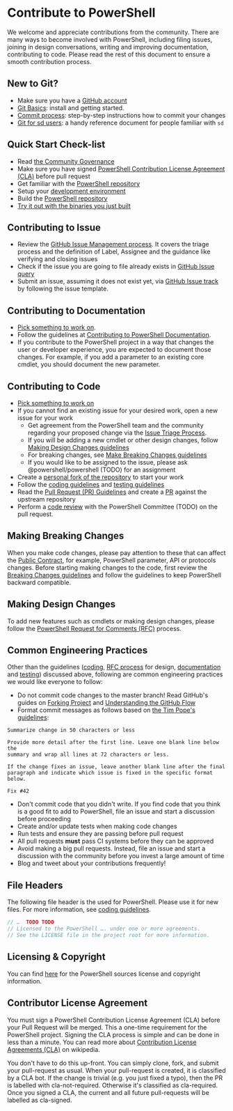 Contribute to PowerShell
=================================

We welcome and appreciate contributions from the community. There are many ways to become involved with PowerShell, including filing issues, joining in design conversations,
writing and improving documentation, contributing to code. Please read the rest of this document to ensure a smooth contribution process.

New to Git?
----
- Make sure you have a [GitHub account](https://github.com/signup/free)
- [Git Basics](../docs/git/basics.md): install and getting started.
- [Commit process](../docs/git/committing.md): step-by-step instructions how to commit your changes
- [Git for sd users](../docs/git/source-depot.md): a handy reference document for people familiar with `sd`


Quick Start Check-list
----
- Read [the Community Governance](../docs/community/governance.md)
- Make sure you have signed [PowerShell Contribution License Agreement (CLA)](#contributor-license-agreement) before pull request
- Get familiar with the [PowerShell repository](../docs/git/powershell-repository-101.md)
- Setup your [development environment](../docs/dev-process/setup-dev-environment.md)
- Build the [PowerShell repository](https://github.com/PowerShell/PowerShell)
- [Try it out with the binaries you just built](../docs/dev-process/tryit.md)


Contributing to Issue
----

- Review the [GitHub Issue Management process](../docs/dev-process/issue-management-process.md). It covers the triage process and the definition of Label, Assignee and the guidance like verifying and closing issues
- Check if the issue you are going to file already exists in [GitHub Issue query](https://github.com/PowerShell/PowerShell/issues)
- Submit an issue, assuming it does not exist yet, via [GitHub Issue track](https://github.com/PowerShell/PowerShell/issues) by following the issue template.

Contributing to Documentation
----
- [Pick something to work on](https://github.com/PowerShell/PowerShell-Docs/issues).
- Follow the guidelines at [Contributing to PowerShell Documentation](https://github.com/PowerShell/PowerShell-Docs/blob/staging/CONTRIBUTING.md).
- If you contribute to the PowerShell project in a way that changes the user or developer experience, you are expected to document those changes. For example, if you
    add a parameter to an existing core cmdlet, you should document the new parameter.

Contributing to Code
----

- [Pick something to work on](https://github.com/PowerShell/PowerShell/issues)
- If you cannot find an existing issue for your desired work, open a new issue for your work
  - Get agreement from the PowerShell team and the community regarding your proposed change via the [Issue Triage Process](../docs/dev-process/issue-management-process.md).
  - If you will be adding a new cmdlet or other design changes, follow [Making Design Changes guidelines](#making-design-changes)
  - For breaking changes, see [Make Breaking Changes guidelines](#making-breaking-changes)
  - If you would like to be assigned to the issue, please ask @powershell/powershell (TODO) for an assignment
- Create a [personal fork of the repository](https://help.github.com/articles/fork-a-repo/) to start your work
- Follow the [coding guidelines](../docs/coding-guidelines/coding-guidelines.md) and [testing guidelines](../docs/testing-guidelines/testing-guidelines.md)
- Read the [Pull Request (PR) Guidelines](../docs/dev-process/pull-request-rules.md) and create a [PR](https://guides.github.com/activities/hello-world/) against the upstream repository
- Perform a [code review](../docs/dev-process/code-review-guidelines.md) with the PowerShell Committee (TODO) on the pull request.


Making Breaking Changes
----

When you make code changes, please pay attention to these that can affect the [Public Contract](../docs/dev-process/breaking-change-contract.md),
for example, PowerShell parameter, API or protocols changes.  Before starting making changes to the code, first review the [Breaking Changes guidelines](../docs/dev-process/breaking-change-contract.md)
and follow the guidelines to keep PowerShell backward compatible.

Making Design Changes
----
To add new features such as cmdlets or making design changes, please follow the [PowerShell Request for Comments (RFC)](https://github.com/PowerShell/PowerShell-RFC) process.

Common Engineering Practices
----
Other than the guidelines ([coding](../docs/coding-guidelines/coding-guidelines.md), [RFC process](https://github.com/PowerShell/PowerShell-RFC) for design, [documentation](#contributing-to-documentation)
and [testing](../docs/testing-guidelines/testing-guidelines.md)) discussed above, following are common engineering practices we would like everyone to follow:
- Do not commit code changes to the master branch! Read GitHub's guides on [Forking Project](https://guides.github.com/activities/forking/) and [Understanding the GitHub Flow](https://guides.github.com/introduction/flow/)
- Format commit messages as follows based on [the Tim Pope's guidelines]("http://tbaggery.com/2008/04/19/a-note-about-git-commit-messages.html"):

```
Summarize change in 50 characters or less

Provide more detail after the first line. Leave one blank line below the
summary and wrap all lines at 72 characters or less.

If the change fixes an issue, leave another blank line after the final
paragraph and indicate which issue is fixed in the specific format
below.

Fix #42
```

- Don't commit code that you didn't write. If you find code that you think is a good fit to add to PowerShell, file an issue and start a discussion before proceeding
- Create and/or update tests when making code changes
- Run tests and ensure they are passing before pull request
- All pull requests **must** pass CI systems before they can be approved
- Avoid making a big pull requests. Instead, file an issue and start a discussion with the community before you invest a large amount of time
- Blog and tweet about your contributions frequently!

File Headers
----
The following file header is the used for PowerShell. Please use it for new files. For more information, see [coding guidelines](../docs/coding-guidelines/coding-guidelines.md).
```C#
// …  TODO TODO
// Licensed to the PowerShell …. under one or more agreements.
// See the LICENSE file in the project root for more information.
```

Licensing & Copyright
----
You can find [here](../docs/community/legal-licensing.md) for the PowerShell sources license and copyright information.

Contributor License Agreement
----
You must sign a PowerShell Contribution License Agreement (CLA) before your Pull Request will be merged.
This a one-time requirement for the PowerShell project. Signing the CLA process is simple and can be done in less than a minute.
You can read more about [Contribution License Agreements (CLA)](http://en.wikipedia.org/wiki/Contributor_License_Agreement) on wikipedia.

You don't have to do this up-front. You can simply clone, fork, and submit your pull-request as
usual. When your pull-request is created, it is classified by a CLA bot. If the change is trivial
(e.g. you just fixed a typo), then the PR is labelled with cla-not-required. Otherwise it's
 classified as cla-required. Once you signed a CLA, the current and all future pull-requests will be
 labelled as cla-signed.
